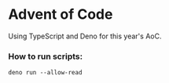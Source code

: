 # Advent of Code

Using TypeScript and Deno for this year's AoC.


### How to run scripts:
```
deno run --allow-read
```